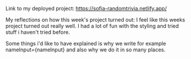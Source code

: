 Link to my deployed project: https://sofia-randomtrivia.netlify.app/

My reflections on how this week's project turned out: I feel like this weeks project turned out really well. I had a lot of fun with the styling and tried stuff i haven't tried before.

Some things i'd like to have explained is why we write for example nameInput={nameInput} and also why we do it in so many places.
